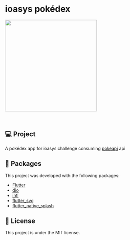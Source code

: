 # ioasys pokédex

<p>
  <img width="300" alt="" src="assets/images/screen.gif">
</p>

<br/>

## 💻 Project

A pokédex app for ioasys challenge consuming [pokeapi](https://pokeapi.co/) api

## 🚀 Packages

This project was developed with the following packages:

- [Flutter](https://flutter.dev/)
- [dio](https://pub.dev/packages/dio)
- [intl](https://pub.dev/packages/intl)
- [flutter_svg](https://pub.dev/packages/flutter_svg)
- [flutter_native_splash](https://pub.dev/packages/flutter_native_splash)



## 📄 License

This project is under the MIT license.